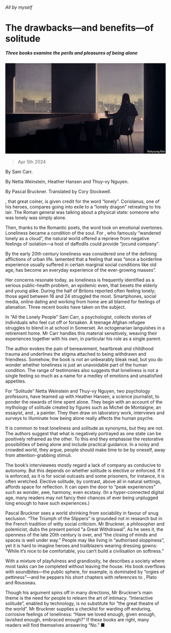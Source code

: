 ###### All by myself

# The drawbacks—and benefits—of solitude 

##### Three books examine the perils and pleasures of being alone 

![image](images/20240413_CUD001.jpg) 

> Apr 5th 2024 

By Sam Carr. 

 By Netta Weinstein, Heather Hansen and Thuy-vy Nguyen. 

By Pascal Bruckner. Translated by Cory Stockwell. 

, that great coiner, is given credit for the word “lonely”. Coriolanus, one of his heroes, compares going into exile to a “lonely dragon” retreating to his lair. The Roman general was talking about a physical state: someone who was lonely was simply alone. 

Then, thanks to the Romantic poets, the word took on emotional overtones. Loneliness became a condition of the soul. For , who famously “wandered lonely as a cloud”, the natural world offered a reprieve from negative feelings of isolation—a host of daffodils could provide “jocund company”. 

By the early 20th century loneliness was considered one of the defining afflictions of urban life. lamented that a feeling that was “once a borderline experience usually suffered in certain marginal social conditions like old age, has become an everyday experience of the ever-growing masses”. 

Her concerns resonate today, as loneliness is frequently identified as a serious public-health problem, an epidemic even, that besets the elderly and young alike. During the  half of Britons reported often feeling lonely; those aged between 16 and 24 struggled the most. Smartphones, social media, online dating and working from home are all blamed for feelings of alienation. Three recent books have taken on the subject.

In “All the Lonely People” Sam Carr, a psychologist, collects stories of individuals who feel cut off or forsaken. A teenage Afghan refugee struggles to blend in at school in Somerset. An octogenarian languishes in a retirement home. Mr Carr handles this material sensitively, weaving their experiences together with his own, in particular his role as a single parent.

The author evokes the pain of bereavement, heartbreak and childhood trauma and underlines the stigma attached to being withdrawn and friendless. Somehow, the book is not an unbearably bleak read, but you do wonder whether loneliness is just an unavoidable part of the human condition. The range of testimonies also suggests that loneliness is not a single feeling so much as a name for a medley of emotions and unsatisfied appetites.

For “Solitude” Netta Weinstein and Thuy-vy Nguyen, two psychology professors, have teamed up with Heather Hansen, a science journalist, to ponder the rewards of time spent alone. They begin with an account of the mythology of solitude created by figures such as Michel de Montaigne, an essayist, and , a painter. They then draw on laboratory work, interviews and surveys to illuminate how being alone really affects the human psyche.

It is common to treat loneliness and solitude as synonyms, but they are not. The authors suggest that what is negatively portrayed as one state can be positively reframed as the other. To this end they emphasise the restorative possibilities of being alone and include practical guidance. In a noisy and crowded world, they argue, people should make time to be by oneself, away from attention-grabbing stimuli. 

The book’s interviewees mostly regard a lack of company as conducive to autonomy. But this depends on whether solitude is elective or enforced. If it is enforced, as it is for social outcasts and some prisoners, for instance, it is often wretched. Elective solitude, by contrast, above all in natural settings, affords space for reflection. It can open the door to “peak experiences” such as wonder, awe, harmony, even ecstasy. (In a hyper-connected digital age, many readers may not fancy their chances of ever being unplugged long enough to have such experiences.)

Pascal Bruckner sees a world shrinking from sociability in favour of snug seclusion. “The Triumph of the Slippers” is grounded not in research but in the French tradition of witty social criticism. Mr Bruckner, a philosopher and polemicist, dubs the present period “a Great Withdrawal”. As he sees it, the openness of the late 20th century is over, and “the closing of minds and spaces is well under way.” People may like living in “authorised sloppiness”, yet it is hard to imagine heroes and trailblazers wearing dressing gowns: “While it’s nice to be comfortable, you can’t build a civilisation on softness.”

With a mixture of playfulness and grandiosity, he describes a society where most tasks can be completed without leaving the house. His book overflows with soundbites—the public sphere, for example, is dominated by “orgies of pettiness”—and he peppers his short chapters with references to , Plato and Rousseau. 

Though his argument spins off in many directions, Mr Bruckner’s main theme is the need for people to relearn the art of intimacy. “Interactive solitude”, enabled by technology, is no substitute for “the great theatre of the world”. Mr Bruckner supplies a checklist for warding off enduring, corrosive feelings of loneliness: “Have we loved enough, given enough, lavished enough, embraced enough?” If these books are right, many readers will find themselves answering “No.” ■


